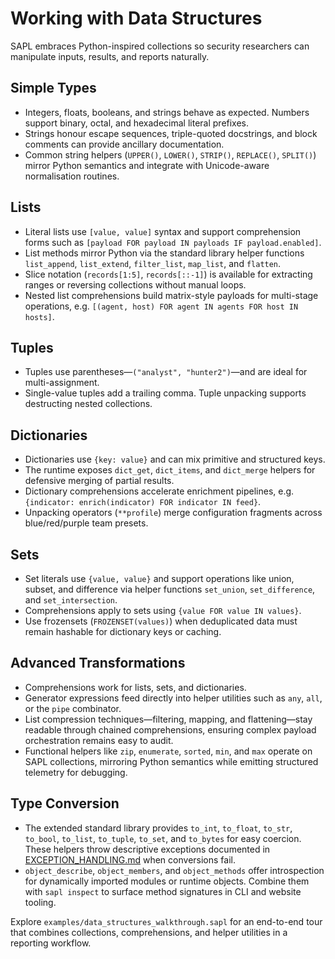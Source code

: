# Working with Data Structures

SAPL embraces Python-inspired collections so security researchers can manipulate
inputs, results, and reports naturally.

## Simple Types

* Integers, floats, booleans, and strings behave as expected. Numbers support
  binary, octal, and hexadecimal literal prefixes.
* Strings honour escape sequences, triple-quoted docstrings, and block comments
  can provide ancillary documentation.
* Common string helpers (`UPPER()`, `LOWER()`, `STRIP()`, `REPLACE()`,
  `SPLIT()`) mirror Python semantics and integrate with Unicode-aware
  normalisation routines.

## Lists

* Literal lists use `[value, value]` syntax and support comprehension forms such
  as `[payload FOR payload IN payloads IF payload.enabled]`.
* List methods mirror Python via the standard library helper functions
  `list_append`, `list_extend`, `filter_list`, `map_list`, and `flatten`.
* Slice notation (`records[1:5]`, `records[::-1]`) is available for extracting
  ranges or reversing collections without manual loops.
* Nested list comprehensions build matrix-style payloads for multi-stage
  operations, e.g. `[(agent, host) FOR agent IN agents FOR host IN hosts]`.

## Tuples

* Tuples use parentheses—`("analyst", "hunter2")`—and are ideal for
  multi-assignment.
* Single-value tuples add a trailing comma. Tuple unpacking supports destructing
  nested collections.

## Dictionaries

* Dictionaries use `{key: value}` and can mix primitive and structured keys.
* The runtime exposes `dict_get`, `dict_items`, and `dict_merge` helpers for
  defensive merging of partial results.
* Dictionary comprehensions accelerate enrichment pipelines, e.g.
  `{indicator: enrich(indicator) FOR indicator IN feed}`.
* Unpacking operators (`**profile`) merge configuration fragments across
  blue/red/purple team presets.

## Sets

* Set literals use `{value, value}` and support operations like union, subset,
  and difference via helper functions `set_union`, `set_difference`, and
  `set_intersection`.
* Comprehensions apply to sets using `{value FOR value IN values}`.
* Use frozensets (`FROZENSET(values)`) when deduplicated data must remain hashable
  for dictionary keys or caching.

## Advanced Transformations

* Comprehensions work for lists, sets, and dictionaries.
* Generator expressions feed directly into helper utilities such as `any`,
  `all`, or the `pipe` combinator.
* List compression techniques—filtering, mapping, and flattening—stay readable
  through chained comprehensions, ensuring complex payload orchestration remains
  easy to audit.
* Functional helpers like `zip`, `enumerate`, `sorted`, `min`, and `max` operate
  on SAPL collections, mirroring Python semantics while emitting structured
  telemetry for debugging.

## Type Conversion

* The extended standard library provides `to_int`, `to_float`, `to_str`,
  `to_bool`, `to_list`, `to_tuple`, `to_set`, and `to_bytes` for easy coercion.
  These helpers throw descriptive exceptions documented in
  [EXCEPTION_HANDLING.md](EXCEPTION_HANDLING.md) when conversions fail.
* `object_describe`, `object_members`, and `object_methods` offer introspection
  for dynamically imported modules or runtime objects. Combine them with
  `sapl inspect` to surface method signatures in CLI and website tooling.

Explore `examples/data_structures_walkthrough.sapl` for an end-to-end tour that
combines collections, comprehensions, and helper utilities in a reporting
workflow.
